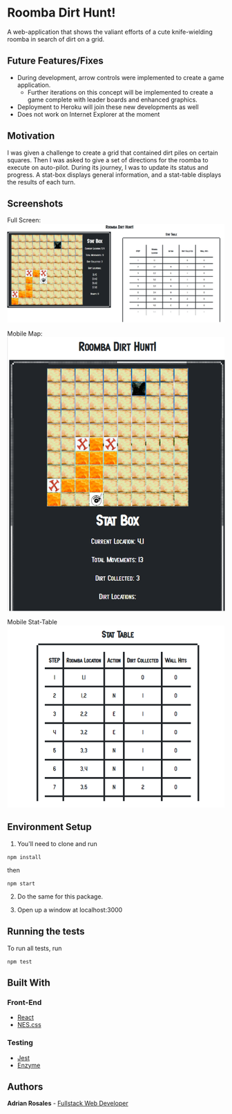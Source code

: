 # Roomba Dirt Hunt!

A web-application that shows the valiant efforts of a cute knife-wielding roomba in search of dirt on a grid. 


## Future Features/Fixes 
- During development, arrow controls were implemented to create a game application. 
    - Further iterations on this concept will be implemented to create a game complete with leader boards and enhanced graphics.
- Deployment to Heroku will join these new developments as well
- Does not work on Internet Explorer at the moment

## Motivation

I was given a challenge to create a grid that contained dirt piles on certain squares. Then I was asked to give a set of directions for the roomba to execute on auto-pilot. During its journey, I was to update its status and progress. A stat-box displays general information, and a stat-table displays the results of each turn.


## Screenshots

Full Screen: ![fullScreen](public/screenshots/screenshot3.png)

Mobile Map: ![mobileMap](public/screenshots/screenshot1.png)

Mobile Stat-Table ![mobileStatTable](public/screenshots/screenshot2.png)



## Environment Setup

1. You'll need to clone <INSERT LINK> and run 
```
npm install
```
then
```
npm start
```

2. Do the same for this package.

3. Open up a window at localhost:3000



## Running the tests

To run all tests, run
```
npm test
```

## Built With

### Front-End
* [React](https://reactjs.org/)
* [NES.css](https://nostalgic-css.github.io/NES.css/)

### Testing
* [Jest](https://jestjs.io/)
* [Enzyme](https://airbnb.io/projects/enzyme/)

## Authors

**Adrian Rosales** - [Fullstack Web Developer](http://www.adrian-rosales.tech)
